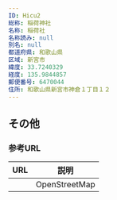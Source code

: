 ```yaml
---
ID: Hicu2
総称: 稲荷神社
名称: 稲荷社
名称読み: null
別名: null
都道府県: 和歌山県
区域: 新宮市
緯度: 33.7240329
経度: 135.9844857
郵便番号: 6470044
住所: 和歌山県新宮市神倉１丁目１２
---
```


## その他

### 参考URL

| URL | 説明          |
| --- | ------------- |
|     | OpenStreetMap |
